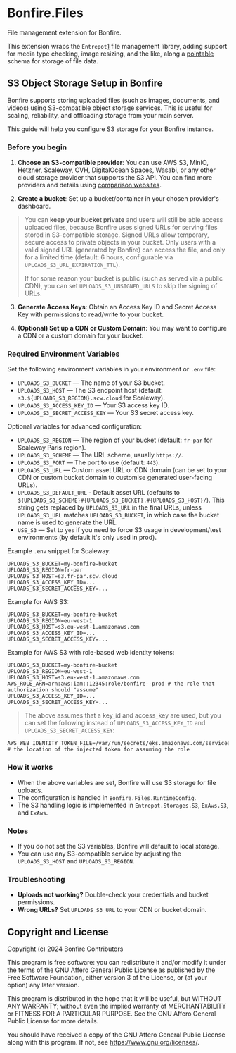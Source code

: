 # Bonfire.Files

File management extension for Bonfire.  

This extension wraps the `Entrepot`[1] file management library, 
adding support for media type checking, image resizing, and the like, 
along a [pointable][2] schema for storage of file data.

[1]: https://github.com/bonfire-networks/entrepot
[2]: https://github.com/bonfire-networks/needle


## S3 Object Storage Setup in Bonfire

Bonfire supports storing uploaded files (such as images, documents, and videos) using S3-compatible object storage services. This is useful for scaling, reliability, and offloading storage from your main server. 

This guide will help you configure S3 storage for your Bonfire instance.

### Before you begin

1. **Choose an S3-compatible provider**: You can use AWS S3, MinIO, Hetzner, Scaleway, OVH, DigitalOcean Spaces, Wasabi, or any other cloud storage provider that supports the S3 API. You can find more providers and details using [comparison websites](https://www.s3compare.io). 

2. **Create a bucket**: Set up a bucket/container in your chosen provider's dashboard.

> You can **keep your bucket private** and users will still be able access uploaded files, because Bonfire uses signed URLs for serving files stored in S3-compatible storage. Signed URLs allow temporary, secure access to private objects in your bucket. Only users with a valid signed URL (generated by Bonfire) can access the file, and only for a limited time (default: 6 hours, configurable via `UPLOADS_S3_URL_EXPIRATION_TTL`). 
> 
> If for some reason your bucket is public (such as served via a public CDN), you can set `UPLOADS_S3_UNSIGNED_URLS` to skip the signing of URLs.

3. **Generate Access Keys**: Obtain an Access Key ID and Secret Access Key with permissions to read/write to your bucket.

4. **(Optional) Set up a CDN or Custom Domain**: You may want to configure a CDN or a custom domain for your bucket.

### Required Environment Variables

Set the following environment variables in your environment or `.env` file:

- `UPLOADS_S3_BUCKET` — The name of your S3 bucket.
- `UPLOADS_S3_HOST` — The S3 endpoint host (default: `s3.${UPLOADS_S3_REGION}.scw.cloud` for Scaleway).
- `UPLOADS_S3_ACCESS_KEY_ID` — Your S3 access key ID.
- `UPLOADS_S3_SECRET_ACCESS_KEY` — Your S3 secret access key.

Optional variables for advanced configuration:

- `UPLOADS_S3_REGION` — The region of your bucket (default: `fr-par` for Scaleway Paris region).
- `UPLOADS_S3_SCHEME` — The URL scheme, usually `https://`.
- `UPLOADS_S3_PORT` — The port to use (default: `443`).
- `UPLOADS_S3_URL` — Custom asset URL or CDN domain (can be set to your CDN or custom bucket domain to customise generated user-facing URLs).
- `UPLOADS_S3_DEFAULT_URL` - Default asset URL (defaults to `${UPLOADS_S3_SCHEME}#{UPLOADS_S3_BUCKET}.#{UPLOADS_S3_HOST}/`). This string gets replaced by `UPLOADS_S3_URL` in the final URLs, unless `UPLOADS_S3_URL` matches `UPLOADS_S3_BUCKET`, in which case the bucket name is used to generate the URL.
- `USE_S3` — Set to `yes` if you need to force S3 usage in development/test environments (by default it's only used in prod).

Example `.env` snippet for Scaleway:
```
UPLOADS_S3_BUCKET=my-bonfire-bucket
UPLOADS_S3_REGION=fr-par
UPLOADS_S3_HOST=s3.fr-par.scw.cloud
UPLOADS_S3_ACCESS_KEY_ID=...
UPLOADS_S3_SECRET_ACCESS_KEY=...
```

Example for AWS S3:
```
UPLOADS_S3_BUCKET=my-bonfire-bucket
UPLOADS_S3_REGION=eu-west-1
UPLOADS_S3_HOST=s3.eu-west-1.amazonaws.com
UPLOADS_S3_ACCESS_KEY_ID=...
UPLOADS_S3_SECRET_ACCESS_KEY=...
```

Example for AWS S3 with role-based web identity tokens:
```
UPLOADS_S3_BUCKET=my-bonfire-bucket
UPLOADS_S3_REGION=eu-west-1
UPLOADS_S3_HOST=s3.eu-west-1.amazonaws.com
AWS_ROLE_ARN=arn:aws:iam::12345:role/bonfire--prod # the role that authorization should "assume"
UPLOADS_S3_ACCESS_KEY_ID=...
UPLOADS_S3_SECRET_ACCESS_KEY=...
```

> The above assumes that a key_id and access_key are used, but you can set the following instead of `UPLOADS_S3_ACCESS_KEY_ID` and `UPLOADS_S3_SECRET_ACCESS_KEY`: 

```
AWS_WEB_IDENTITY_TOKEN_FILE=/var/run/secrets/eks.amazonaws.com/serviceaccount/token # the location of the injected token for assuming the role
```

### How it works

- When the above variables are set, Bonfire will use S3 storage for file uploads.
- The configuration is handled in `Bonfire.Files.RuntimeConfig`.
- The S3 handling logic is implemented in `Entrepot.Storages.S3`, `ExAws.S3`, and `ExAws`.

### Notes

- If you do not set the S3 variables, Bonfire will default to local storage.
- You can use any S3-compatible service by adjusting the `UPLOADS_S3_HOST` and `UPLOADS_S3_REGION`.


### Troubleshooting

- **Uploads not working?** Double-check your credentials and bucket permissions.
- **Wrong URLs?** Set `UPLOADS_S3_URL` to your CDN or bucket domain.


## Copyright and License

Copyright (c) 2024 Bonfire Contributors

This program is free software: you can redistribute it and/or modify
it under the terms of the GNU Affero General Public License as
published by the Free Software Foundation, either version 3 of the
License, or (at your option) any later version.

This program is distributed in the hope that it will be useful, but
WITHOUT ANY WARRANTY; without even the implied warranty of
MERCHANTABILITY or FITNESS FOR A PARTICULAR PURPOSE.  See the GNU
Affero General Public License for more details.

You should have received a copy of the GNU Affero General Public
License along with this program.  If not, see <https://www.gnu.org/licenses/>.
